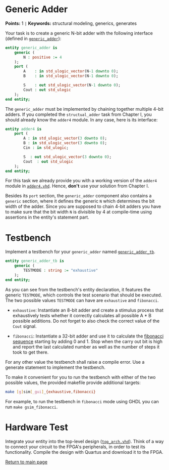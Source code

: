 
# Generic Adder
**Points:** 1 ` | ` **Keywords:** structural modeling, generics, generates

Your task is to create a generic N-bit adder with the following interface (defined in [`generic_adder`](src/generic_adder.vhd)):

```vhdl
entity generic_adder is
	generic (
		N : positive := 4
	);
	port (
		A    : in std_ulogic_vector(N-1 downto 0);
		B    : in std_ulogic_vector(N-1 downto 0);

		S    : out std_ulogic_vector(N-1 downto 0);
		Cout : out std_ulogic
	);
end entity;
```

The `generic_adder` must be implemented by chaining together multiple 4-bit adders.
If you completed the `structual_adder` task from Chapter I, you should already know the `adder4` module.
In any case, here is its interface:

```vhdl
entity adder4 is
	port (
		A : in std_ulogic_vector(3 downto 0);
		B : in std_ulogic_vector(3 downto 0);
		Cin : in std_ulogic;

		S  : out std_ulogic_vector(3 downto 0);
		Cout  : out std_ulogic
	);
end entity;
```

For this task we already provide you with a working version of the `adder4` module in [`adder4.vhd`](src/adder4.vhd).
Hence, **don't** use your solution from Chapter I.

Besides its `port` section, the `generic_adder` component also contains a `generic` section, where it defines the generic `N` which determines the bit width of the adder.
Since you are supposed to chain 4-bit adders you have to make sure that the bit width `N` is divisible by 4 at compile-time using assertions in the entity's statement part.

# Testbench

Implement a testbench for your `generic_adder` named [`generic_adder_tb`](tb/generic_adder_tb.vhd).

```vhdl
entity generic_adder_tb is
	generic (
		TESTMODE : string := "exhaustive"
	);
end entity;
```

As you can see from the testbench's entity declaration, it features the generic `TESTMODE`, which controls the test scenario that should be executed.
The two possible values `TESTMODE` can have are `exhaustive` and `fibonacci`.

- `exhaustive`: Instantiate an 8-bit adder and create a stimulus process that exhaustively tests whether it correctly calculates all possible A * B possible additions.
Do not forget to also check the correct value of the `Cout` signal.

- `fibonacci`: Instantiate a 32-bit adder and use it to calculate the [fibonacci sequence](https://en.wikipedia.org/wiki/Fibonacci_sequence) starting by adding 0 and 1.
Stop when the carry out bit is high and report the last calculated number as well as the number of steps it took to get there.

For any other value the testbench shall raise a compile error.
Use a generate statement to implement the testbench.

To make it convenient for you to run the testbench with either of the two possible values, the provided makefile provide additional targets:

```bash
make [g]sim[_gui]_{exhaustive,fibonacci}
```

For example, to run the testbench in `fibonacci` mode using GHDL you can run `make gsim_fibonacci`.


# Hardware Test

Integrate your entity into the top-level design ([`top_arch.vhd`](src/top_arch.vhd)).
Think of a way to connect your circuit to the FPGA's peripherals, in order to test its functionality.
Compile the design with Quartus and download it to the FPGA.



[Return to main page](../../readme.md)
